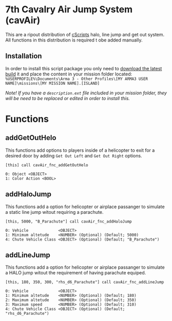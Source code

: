 # 7th Cavalry Air Jump System (cavAir)
This are a ripout distribution of [cScripts](https://github.com/7Cav/cScripts) halo, line jump and get out system. All functions in this distribution is required t obe added manually.

## Installation
In order to install this script package you only need to [download the latest build](https://github.com/7Cav/cavAirJumpSystem/releases/latest) it and place the content in your mission folder located:
`%USERPROFILE%\Documents\Arma 3 - Other Profiles\[MY ARMA3 USER NAME]\missions\[MY MISSION NAME].[ISLAND]`

*Note! If you have a `description.ext` file included in your mission folder, they will be need to be replaced or edited in order to install this.*

# Functions
## addGetOutHelo
This functions add options to players inside of a helicopter to exit for a desired door by adding `Get Out Left` and `Get Out Right` options.

`[this] call cavAir_fnc_addGetOutHelo`

```
0: Object <OBJECT>
1: Color Action <BOOL>
```

## addHaloJump
This functions add a option for helicopter or airplace passanger to simulate a static line jump witout requiring a parachute.

`[this, 5000, "B_Parachute"] call cavAir_fnc_addHaloJump`

```
0: Vehicle             <OBJECT>
1: Minimum altetude    <NUMBER> (Optional) (Default; 5000)
4: Chute Vehicle Class <OBJECT> (Optional) (Default; "B_Parachute")
```

## addLineJump
This functions add a option for helicopter or airplace passanger to simulate a HALO jump witout the requirement of having parachute equiped.

`[this, 180, 350, 300, "rhs_d6_Parachute"] call cavAir_fnc_addLineJump`
```
0: Vehicle             <OBJECT>
1: Minimum altetude    <NUMBER> (Optional) (Default; 180)
2: Maximum altetude    <NUMBER> (Optional) (Default; 350)
3: Maximum speed       <NUMBER> (Optional) (Default; 310)
4: Chute Vehicle Class <OBJECT> (Optional) (Default; "rhs_d6_Parachute")
```